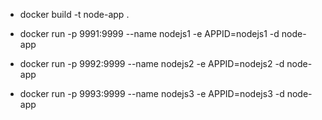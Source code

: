 - docker build -t node-app .

- docker run -p 9991:9999 --name nodejs1 -e APPID=nodejs1 -d node-app

- docker run -p 9992:9999 --name nodejs2 -e APPID=nodejs2 -d node-app

- docker run -p 9993:9999 --name nodejs3 -e APPID=nodejs3 -d node-app